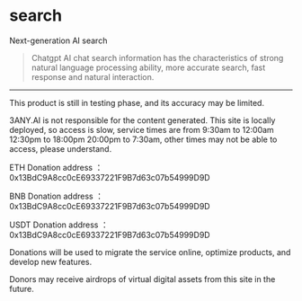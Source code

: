 # search
Next-generation AI search
> Chatgpt AI chat search information has the characteristics of strong natural language processing ability, more accurate search, fast response and natural interaction.
----------------------
This product is still in testing phase, and its accuracy may be limited. 

3ANY.AI is not responsible for the content generated. This site is locally deployed, so access is slow, service times are from 9:30am to 12:00am 12:30pm to 18:00pm 20:00pm to 7:30am, other times may not be able to access, please understand.

ETH Donation address ：0x13BdC9A8cc0cE69337221F9B7d63c07b54999D9D

BNB Donation address ：0x13BdC9A8cc0cE69337221F9B7d63c07b54999D9D

USDT Donation address ：0x13BdC9A8cc0cE69337221F9B7d63c07b54999D9D

Donations will be used to migrate the service online, optimize products, and develop new features.

Donors may receive airdrops of virtual digital assets from this site in the future.


